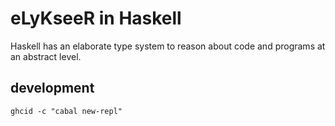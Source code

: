 
# eLyKseeR in Haskell

Haskell has an elaborate type system to reason about code and programs at an abstract level.


## development

`ghcid -c "cabal new-repl"`

